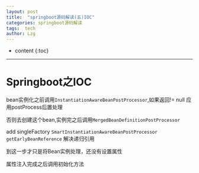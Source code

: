 ```yaml
---
layout: post
title:  "springboot源码解读(五)IOC"
categories: springboot源码解读
tags:  tech
author: Lzg
---
```


* content
{:toc}

---

 # Springboot之IOC



bean实例化之前调用`InstantiationAwareBeanPostProcessor`,如果返回!= null 应用postProcess后置处理

否则去创建这个bean,实例完之后调用`MergedBeanDefinitionPostProcessor`

add singleFactory `SmartInstantiationAwareBeanPostProcessor` `getEarlyBeanReference` 解决递归引用

到这一步才只是将Bean实例处理，还没有设置属性

属性注入完成之后调用初始化方法
